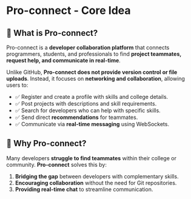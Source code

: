 # Pro-connect - Core Idea

## 🚀 What is Pro-connect?
Pro-connect is a **developer collaboration platform** that connects programmers, students, and professionals to find **project teammates, request help, and communicate in real-time**.

Unlike GitHub, **Pro-connect does not provide version control or file uploads**. Instead, it focuses on **networking and collaboration**, allowing users to:
- ✅ Register and create a profile with skills and college details.
- ✅ Post projects with descriptions and skill requirements.
- ✅ Search for developers who can help with specific skills.
- ✅ Send direct **recommendations** for teammates.
- ✅ Communicate via **real-time messaging** using WebSockets.

## 🎯 Why Pro-connect?
Many developers **struggle to find teammates** within their college or community. **Pro-connect** solves this by:
1. **Bridging the gap** between developers with complementary skills.
2. **Encouraging collaboration** without the need for Git repositories.
3. **Providing real-time chat** to streamline communication.

